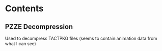 # Contents

## PZZE Decompression
Used to decompress TACTPKG files (seems to contain animation data from what I can see)
